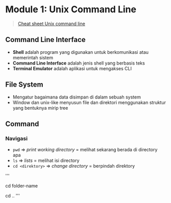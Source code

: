 # Module 1: Unix Command Line

> [Cheat sheet Unix command line](https://cheatography.com/davechild/cheat-sheets/linux-command-line/)

## Command Line Interface
- **Shell** adalah program yang digunakan untuk berkomunikasi atau memerintah sistem
- **Command Line Interface** adalah jenis shell yang berbasis teks
- **Terminal Emulator** adalah aplikasi untuk mengakses CLI

## File System
- Mengatur bagaimana data disimpan di dalam sebuah system
- Window dan unix-like menyusun file dan direktori menggunakan struktur yang bentuknya mirip tree

## Command
### Navigasi
- `pwd` => _print working directory_ = melihat sekarang berada di directory apa
- `ls` => _lists_ = melihat isi directory
- `cd <direktory>` => _change directory_ = berpindah direktory

'''
<!-- Berpindah ke folder folder-name -->
cd folder-name

<!-- Kembali ke directory sebelumnya -->
cd .. 
'''